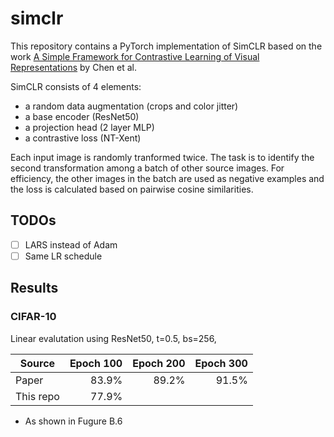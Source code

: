 # simclr
This repository contains a PyTorch implementation of SimCLR based on the work [A Simple Framework for Contrastive Learning of Visual Representations](https://arxiv.org/abs/2002.05709) by Chen et al.

SimCLR consists of 4 elements:

- a random data augmentation (crops and color jitter)
- a base encoder (ResNet50)
- a projection head (2 layer MLP)
- a contrastive loss (NT-Xent)

Each input image is randomly tranformed twice. The task is to identify the second transformation among a batch of other source images. For efficiency, the other images in the batch are used as negative examples and the loss is calculated based on pairwise cosine similarities.

## TODOs

- [ ] LARS instead of Adam
- [ ] Same LR schedule

## Results

### CIFAR-10

Linear evalutation using ResNet50, t=0.5, bs=256, 

| Source    | Epoch 100 | Epoch 200 | Epoch 300 |
| --------- | ---------:| ---------:| ---------:|
| Paper     | 83.9%     | 89.2%     | 91.5%     |
| This repo | 77.9%     |           |           |
* As shown in Fugure B.6

